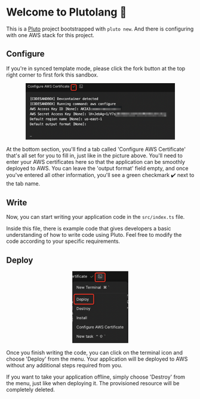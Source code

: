 # Welcome to Plutolang 👏

This is a [Pluto](http://github.com/pluto-lang/pluto) project bootstrapped with `pluto new`. And there is configuring with one AWS stack for this project.

## Configure

If you're in synced template mode, please click the fork button at the top right corner to first fork this sandbox.

<p align="center">
  <img src="https://github.com/pluto-lang/codesandbox/raw/main/.codesandbox/config-aws.png" alt="Configure AWS Certificate" width="400">
</p>

At the bottom section, you'll find a tab called 'Configure AWS Certificate' that's all set for you to fill in, just like in the picture above. You'll need to enter your AWS certificates here so that the application can be smoothly deployed to AWS. You can leave the 'output format' field empty, and once you've entered all other information, you'll see a green checkmark ✔️ next to the tab name.

## Write

Now, you can start writing your application code in the `src/index.ts` file.

Inside this file, there is example code that gives developers a basic understanding of how to write code using Pluto. Feel free to modify the code according to your specific requirements.

## Deploy

<p align="center">
  <img src="https://github.com/pluto-lang/codesandbox/raw/main/.codesandbox/deploy.png" alt="Pluto Deploy" width="150">
</p>

Once you finish writing the code, you can click on the terminal icon and choose 'Deploy' from the menu. Your application will be deployed to AWS without any additional steps required from you.

If you want to take your application offline, simply choose 'Destroy' from the menu, just like when deploying it. The provisioned resource will be completely deleted.
